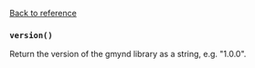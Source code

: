 [Back to reference](../README.md)

### `version()`
Return the version of the gmynd library as a string, e.g. "1.0.0".

